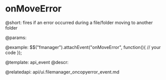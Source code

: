 onMoveError
=============

@short:
	fires if an error occurred during a file/folder moving to another folder

@params:

@example:
$$("fmanager").attachEvent("onMoveError", function(){
    // your code
});

@template:	api_event
@descr:

@relatedapi: api/ui.filemanager_oncopyerror_event.md
